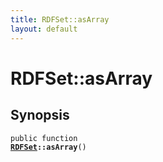 ```yaml
---
title: RDFSet::asArray
layout: default
---
```


# RDFSet::asArray

## Synopsis

<code>public function <b><a href="RDFSet">RDFSet</a>::asArray</b>()</code>

